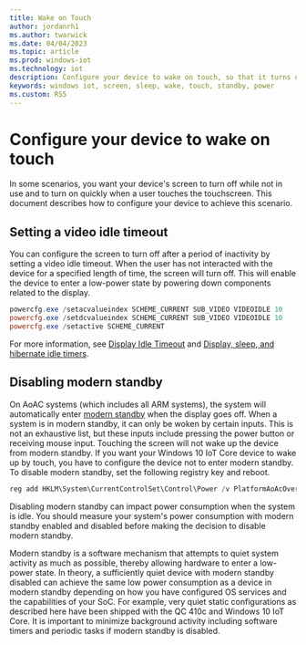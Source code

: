 ```yaml
---
title: Wake on Touch
author: jordanrh1
ms.author: twarwick
ms.date: 04/04/2023
ms.topic: article
ms.prod: windows-iot
ms.technology: iot
description: Configure your device to wake on touch, so that it turns off while not in use but turns on quickly when you touch the screen. Set a video idle timeout.
keywords: windows iot, screen, sleep, wake, touch, standby, power
ms.custom: RS5
---
```


# Configure your device to wake on touch

In some scenarios, you want your device's screen to turn off while not in use and to turn on quickly when a user touches the touchscreen. This document describes how to configure your device to achieve this scenario.

## Setting a video idle timeout

You can configure the screen to turn off after a period of inactivity by setting a video idle timeout. When the user has not interacted with the device for a specified length of time, the screen will turn off. This will enable the device to enter a low-power state by powering down components related to the display.

```powershell
powercfg.exe /setacvalueindex SCHEME_CURRENT SUB_VIDEO VIDEOIDLE 10
powercfg.exe /setdcvalueindex SCHEME_CURRENT SUB_VIDEO VIDEOIDLE 10
powercfg.exe /setactive SCHEME_CURRENT
```

For more information, see [Display Idle Timeout](/windows-hardware/customize/power-settings/display-settings-display-idle-timeout) and [Display, sleep, and hibernate idle timers](/windows-hardware/design/device-experiences/display--sleep--and-hibernate-idle-timers).

## Disabling modern standby

On AoAC systems (which includes all ARM systems), the system will automatically enter [modern standby](/windows-hardware/design/device-experiences/modern-standby) when the display goes off. When a system is in modern standby, it can only be woken by certain inputs. This is not an exhaustive list, but these inputs include pressing the power button or receiving mouse input. Touching the screen will not wake up the device from modern standby. If you want your Windows 10 IoT Core device to wake up by touch, you have to configure the device not to enter modern standby. To disable modern standby, set the following registry key and reboot.

```powershell
reg add HKLM\System\CurrentControlSet\Control\Power /v PlatformAoAcOverride /t REG_DWORD /d 0
```

Disabling modern standby can impact power consumption when the system is idle. You should measure your system's power consumption with modern standby enabled and disabled before making the decision to disable modern standby.

Modern standby is a software mechanism that attempts to quiet system activity as much as possible, thereby allowing hardware to enter a low-power state. In theory, a sufficiently quiet device with modern standby disabled can achieve the same low power consumption as a device in modern standby depending on how you have configured OS services and the capabilities of your SoC. For example, very quiet static configurations as described here have been shipped with the QC 410c and Windows 10 IoT Core. It is important to minimize background activity including software timers and periodic tasks if modern standby is disabled.
